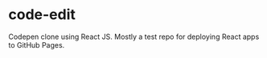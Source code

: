 # code-edit
Codepen clone using React JS. Mostly a test repo for deploying React apps to GitHub Pages.
